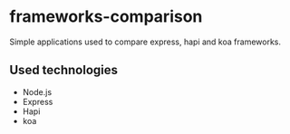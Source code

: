 # frameworks-comparison
Simple applications used to compare express, hapi and koa frameworks.

## Used technologies
- Node.js
- Express
- Hapi
- koa

